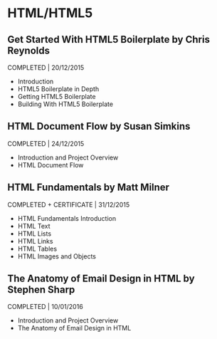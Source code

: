 # HTML/HTML5

## Get Started With HTML5 Boilerplate by Chris Reynolds
COMPLETED | 20/12/2015

- Introduction
- HTML5 Boilerplate in Depth
- Getting HTML5 Boilerplate
- Building With HTML5 Boilerplate

## HTML Document Flow by Susan Simkins
COMPLETED | 24/12/2015

- Introduction and Project Overview
- HTML Document Flow

## HTML Fundamentals by Matt Milner
COMPLETED + CERTIFICATE | 31/12/2015

- HTML Fundamentals Introduction
- HTML Text
- HTML Lists
- HTML Links
- HTML Tables
- HTML Images and Objects

## The Anatomy of Email Design in HTML by Stephen Sharp
COMPLETED | 10/01/2016

- Introduction and Project Overview
- The Anatomy of Email Design in HTML
